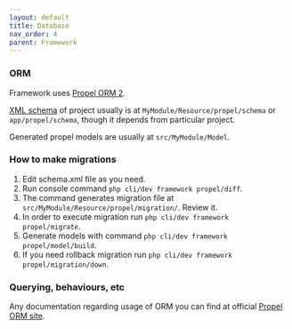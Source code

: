 ```yaml
---
layout: default
title: Database
nav_order: 4
parent: Framework
---
```


### ORM

Framework uses [Propel ORM 2](http://propelorm.org/).

[XML schema](http://propelorm.org/documentation/reference/schema.html) of project usually is at `MyModule/Resource/propel/schema` or `app/propel/schema`,
though it depends from particular project.

Generated propel models are usually at `src/MyModule/Model`.

### How to make migrations

1. Edit schema.xml file as you need.
1. Run console command `php cli/dev framework propel/diff`.
1. The command generates migration file at `src/MyModule/Resource/propel/migration/`. Review it.
1. In order to execute migration run `php cli/dev framework propel/migrate`.
1. Generate models with command `php cli/dev framework propel/model/build`.
1. If you need rollback migration run `php cli/dev framework propel/migration/down`.

### Querying, behaviours, etc

Any documentation regarding usage of ORM you can find at official [Propel ORM site](http://propelorm.org/). 